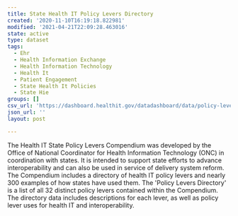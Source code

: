 ```yaml
---
title: State Health IT Policy Levers Directory
created: '2020-11-10T16:19:18.822981'
modified: '2021-04-21T22:09:28.463016'
state: active
type: dataset
tags:
  - Ehr
  - Health Information Exchange
  - Health Information Technology
  - Health It
  - Patient Engagement
  - State Health It Policies
  - State Hie
groups: []
csv_url: 'https://dashboard.healthit.gov/datadashboard/data/policy-levers-directory.csv'
json_url: ''
layout: post

---
```

The Health IT State Policy Levers Compendium was developed by the Office of National Coordinator for Health Information Technology (ONC) in coordination with states. It is intended to support state efforts to advance interoperability and can also be used in service of delivery system reform. The Compendium includes a directory of health IT policy levers and nearly 300 examples of how states have used them. The 'Policy Levers Directory' is a list of all 32 distinct policy levers contained within the Compendium. The directory data includes descriptions for each lever, as well as policy lever uses for health IT and interoperability.
